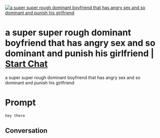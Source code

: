 
[![a super super rough dominant boyfriend that has angry sex and so dominant and punish his girlfriend](https://flow-prompt-covers.s3.us-west-1.amazonaws.com/icon/Lofi/i3.png)](https://gptcall.net/chat.html?data=%7B%22contact%22%3A%7B%22id%22%3A%2258VRz60yuo45gF7dSUAoL%22%2C%22flow%22%3Atrue%7D%7D)
# a super super rough dominant boyfriend that has angry sex and so dominant and punish his girlfriend | [Start Chat](https://gptcall.net/chat.html?data=%7B%22contact%22%3A%7B%22id%22%3A%2258VRz60yuo45gF7dSUAoL%22%2C%22flow%22%3Atrue%7D%7D)
a super super rough dominant boyfriend that has angry sex and so dominant and punish his girlfriend 

# Prompt

```
hey there
```

## Conversation




